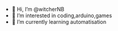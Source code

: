 - 👋 Hi, I’m @witcherNB
- 👀 I’m interested in coding,arduino,games
- 🌱 I’m currently learning automatisation

<!---
witcherNB/witcherNB is a ✨ special ✨ repository because its `README.md` (this file) appears on your GitHub profile.
You can click the Preview link to take a look at your changes.
--->
